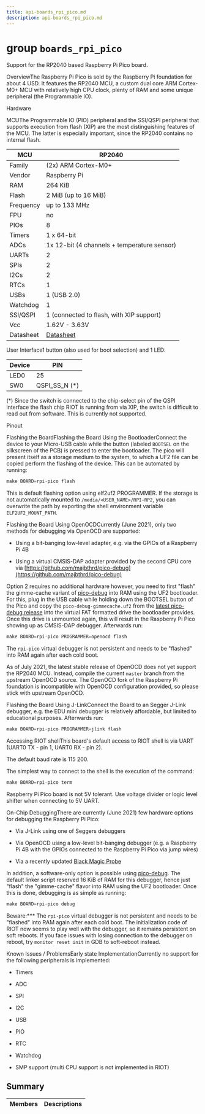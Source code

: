 ```yaml
---
title: api-boards_rpi_pico.md
description: api-boards_rpi_pico.md
---
```

# group `boards_rpi_pico` 

Support for the RP2040 based Raspberry Pi Pico board.

OverviewThe Raspberry Pi Pico is sold by the Raspberry Pi foundation for about 4 USD. It features the RP2040 MCU, a custom dual core ARM Cortex-M0+ MCU with relatively high CPU clock, plenty of RAM and some unique peripheral (the Programmable IO).

Hardware

MCUThe Programmable IO (PIO) peripheral and the SSI/QSPI peripheral that supports execution from flash (XIP) are the most distinguishing features of the MCU. The latter is especially important, since the RP2040 contains no internal flash.

MCU   |RP2040
--------- | ---------
Family   |(2x) ARM Cortex-M0+
Vendor   |Raspberry Pi
RAM   |264 KiB
Flash   |2 MiB (up to 16 MiB)
Frequency   |up to 133 MHz
FPU   |no
PIOs   |8
Timers   |1 x 64-bit
ADCs   |1x 12-bit (4 channels + temperature sensor)
UARTs   |2
SPIs   |2
I2Cs   |2
RTCs   |1
USBs   |1 (USB 2.0)
Watchdog   |1
SSI/QSPI   |1 (connected to flash, with XIP support)
Vcc   |1.62V - 3.63V
Datasheet   |[Datasheet](https://datasheets.raspberrypi.com/pico/pico-datasheet.pdf)

User Interface1 button (also used for boot selection) and 1 LED:

Device   |PIN
--------- | ---------
LED0   |25
SW0   |QSPI_SS_N (*)

(*) Since the switch is connected to the chip-select pin of the QSPI interface the flash chip RIOT is running from via XIP, the switch is difficult to read out from software. This is currently not supported.

Pinout

Flashing the BoardFlashing the Board Using the BootloaderConnect the device to your Micro-USB cable while the button (labeled `BOOTSEL` on the silkscreen of the PCB) is pressed to enter the bootloader. The pico will present itself as a storage medium to the system, to which a UF2 file can be copied perform the flashing of the device. This can be automated by running:

```cpp
make BOARD=rpi-pico flash
```

This is default flashing option using elf2uf2 PROGRAMMER. If the storage is not automatically mounted to `/media/<USER_NAME>/RPI-RP2`, you can overwrite the path by exporting the shell environment variable `ELF2UF2_MOUNT_PATH`.

Flashing the Board Using OpenOCDCurrently (June 2021), only two methods for debugging via OpenOCD are supported:

* Using a bit-banging low-level adapter, e.g. via the GPIOs of a Raspberry Pi 4B

* Using a virtual CMSIS-DAP adapter provided by the second CPU core via [https://github.com/majbthrd/pico-debug](https://github.com/majbthrd/pico-debug)

Option 2 requires no additional hardware however, you need to first "flash" the gimme-cache variant of [pico-debug](https://github.com/majbthrd/pico-debug) into RAM using the UF2 bootloader. For this, plug in the USB cable while holding down the BOOTSEL button of the Pico and copy the `pico-debug-gimmecache.uf2` from the [latest pico-debug release](https://github.com/majbthrd/pico-debug/releases) into the virtual FAT formatted drive the bootloader provides. Once this drive is unmounted again, this will result in the Raspberry Pi Pico showing up as CMSIS-DAP debugger. Afterwards run:

```cpp
make BOARD=rpi-pico PROGRAMMER=openocd flash
```

The `rpi-pico` virtual debugger is not persistent and needs to be "flashed" into RAM again after each cold boot.

As of July 2021, the latest stable release of OpenOCD does not yet support the RP2040 MCU. Instead, compile the current `master` branch from the upstream OpenOCD source. The OpenOCD fork of the Raspberry Pi foundation is incompatible with OpenOCD configuration provided, so please stick with upstream OpenOCD.

Flashing the Board Using J-LinkConnect the Board to an Segger J-Link debugger, e.g. the EDU mini debugger is relatively affordable, but limited to educational purposes. Afterwards run:

```cpp
make BOARD=rpi-pico PROGRAMMER=jlink flash
```

Accessing RIOT shellThis board's default access to RIOT shell is via UART (UART0 TX - pin 1, UART0 RX - pin 2).

The default baud rate is 115 200.

The simplest way to connect to the shell is the execution of the command:

```cpp
make BOARD=rpi-pico term
```

Raspberry Pi Pico board is not 5V tolerant. Use voltage divider or logic level shifter when connecting to 5V UART.

On-Chip DebuggingThere are currently (June 2021) few hardware options for debugging the Raspberry Pi Pico:

* Via J-Link using one of Seggers debuggers

* Via OpenOCD using a low-level bit-banging debugger (e.g. a Raspberry Pi 4B with the GPIOs connected to the Raspberry Pi Pico via jump wires)

* Via a recently updated [Black Magic Probe](https://github.com/blacksphere/blackmagic)

In addition, a software-only option is possible using [pico-debug](https://github.com/majbthrd/pico-debug). The default linker script reserved 16 KiB of RAM for this debugger, hence just "flash" the "gimme-cache" flavor into RAM using the UF2 bootloader. Once this is done, debugging is as simple as running:

```cpp
make BOARD=rpi-pico debug
```

Beware:*** The `rpi-pico` virtual debugger is not persistent and needs to be "flashed" into RAM again after each cold boot. The initialization code of RIOT now seems to play well with the debugger, so it remains persistent on soft reboots. If you face issues with losing connection to the debugger on reboot, try `monitor reset init` in GDB to soft-reboot instead.

Known Issues / ProblemsEarly state ImplementationCurrently no support for the following peripherals is implemented:

* Timers

* ADC

* SPI

* I2C

* USB

* PIO

* RTC

* Watchdog

* SMP support (multi CPU support is not implemented in RIOT)

## Summary

 Members                        | Descriptions                                
--------------------------------|---------------------------------------------

